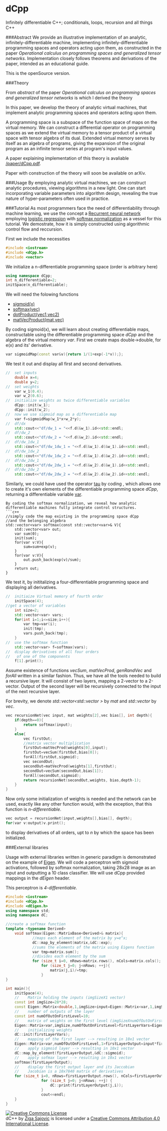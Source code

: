 # dCpp
Infinitely differentiable C++; conditionals, loops, recursion and all things C++

###Abstract
We provide an illustrative implementation of an analytic, infinitely-differentiable machine, implementing infinitely-differentiable programming spaces and operators acting upon them, as constructed in the paper _Operational calculus on programming spaces and generalized tensor networks_. Implementation closely follows theorems and derivations of the paper, intended as an educational guide.

This is the openSource version.

###Theory

From _abstract_ of the paper  _Operational calculus on programming spaces and generalized tensor networks_ is which I derived the theory

In this paper, we develop the theory of analytic virtual machines, that
implement analytic programming spaces and operators acting upon them.

A programming space is a subspace of the function space of maps on the virtual
memory. We can construct a differential operator on programming spaces as we 
extend the virtual memory to a tensor product of a virtual space with tensor algebra
of its dual. Extended virtual memory serves by itself as an algebra of programs, giving the expansion of the original program as an infinite tensor series at
program's input values. 

A paper explaining implementation of this theory is avaliable [/paper/dCpp.pdf](https://zigasajovic.github.io/dCpp/paper/dCpp.pdf).

Paper with construction of the theory will soon be available on arXiv.

###Usage
By employing analytic virtual machines, we can construct analytic procedures, viewing algorithms in a new light. One can start incorporating variable parameters into algorithm design, revealing the true nature of hyper-parameters often used in practice.

###Tutorial
As most programmers face the need of differentiability through machine learning, we use the concept a [Recurrent neural network](https://en.wikipedia.org/wiki/Recurrent_neural_network) employing [logistic regression](https://en.wikipedia.org/wiki/Logistic_regression) with [softmax normalization](https://en.wikipedia.org/wiki/Softmax_function#Softmax_Normalization) as a vessel for this tutorial. We demostrate, how it is simply constructed using algorithmic control flow and reccursion.

First we include the necessities

```c++
#include <iostream>
#include <dCpp.h>
#include <vector>
```

We initialize a n-differentiable programming space (order is arbitrary here)

```c++
using namespace dCpp;
int n_differentiable=2;
initSpace(n_differentiable);
```

We will need the folowing functions
* [sigmoid(x)](https://en.wikipedia.org/wiki/Sigmoid_function)
* [softmax(vec)](https://en.wikipedia.org/wiki/Softmax_function)
* [dotProduct(vec1,vec2)](https://en.wikipedia.org/wiki/Dot_product)
* [matVecProduct(mat,vec)](https://en.wikipedia.org/wiki/Matrix_multiplication)

By coding sigmoid(x), we will learn about creating differentiable maps, constructable using the differentiable programming space _dCpp_ and the algebra of the virtual memory _var_.
First we create maps double->double, for e(x) and its' derivative.
```c++
var sigmoidMap(const var&v){return 1/(1+exp(-1*v));};

```

We test it out and display all first and second derivatives.

```c++
//  set inputs
    double x=4;
    double y=2;
//  set weights
    var w_1(0.4);
    var w_2(0.6);
//  initialize weights as twice differentiable variables
    dCpp::init(w_1);
    dCpp::init(w_2);
//  now we use sigmoid map as a differentiable map
    var f=sigmoidMap(w_1*x+w_2*y);
//  df/dx
    std::cout<<"df/dw_1 = "<<f.d(&w_1).id<<std::endl;
//  df/dw_2
    std::cout<<"df/dw_2 = "<<f.d(&w_2).id<<std::endl;
//  df/dw_1dw_1
    std::cout<<"df/dw_1dw_1 = "<<f.d(&w_1).d(&w_1).id<<std::endl;
//  df/dw_1dw_2
    std::cout<<"df/dw_1dw_2 = "<<f.d(&w_1).d(&w_2).id<<std::endl;
//  df/dw_2dw_1
    std::cout<<"df/dw_2dw_1 = "<<f.d(&w_2).d(&w_1).id<<std::endl;
//  df/dw_2dw_2
    std::cout<<"df/dw_2dw_2 = "<<f.d(&w_2).d(&w_2).id<<std::endl;
```

 Similarly, we could have used the operator [tau](include/tau.h) by coding , which allows one to create it's own elements of the differentiable programming space _dCpp_, returning a differentiable variable [var](/include/var.h).
```
By coding the softmax normalization, we reveal how analytic differentiable machines fully integrate control structures.
```c++
//simply code the map existing in the programming space dCpp
//and the belonging algebra
std::vector<var> softmax(const std::vector<var>& V){
    std::vector<var> out;
    var sum(0);
    init(sum);
    for(var v:V){
        sum=sum+exp(v);
    }
    for(var v:V){
        out.push_back(exp(v)/sum);
    }
    return out;
}

```
We test it, by inititalizing a four-differentiable programming space and displaying all derivatives.

```c++
//  initiaize Virtual memory of fourth order
    initSpace(4);
//get a vector of variables
    int size=2;
    std::vector<var> vars;
    for(int i=1;i<=size;i++){
        var tmp=var(i);
        init(tmp);
        vars.push_back(tmp);
    }
//  use the softmax function
    std::vector<var> f=softmax(vars);
//  display derivatives of all four orders
//   of one of the components
    f[1].print();

```

Assume existence of functions _vecSum_, _matVecProd_, _genRandVec_ and _forAll_ written in a similar fashion. Thus, we have all the tools needed to build a recursive layer. It will consist of two layers, mapping a 2-vector to a 2-vector. Output of the second layer will be recursively connected to the input of the next recursive layer.

For brevity, we denote _std::vector<std::vector<var> >_ by _mat_ and _std::vector<var>_ by _vec_.

```c++
vec recursionNet(vec input, mat weights[2],vec bias[], int depth){
    if(depth==0){
        return softmax(input);
    }
    else{
        vec firstOut;
        //matrix vector multiplication
        firstOut=matVecProd(weights[0],input);
        firstOut=vecSum(firstOut,bias[0]);
        forAll(firstOut,sigmoid);
        vec secondOut;
        secondOut=matVecProd(weights[1],firstOut);
        secondOut=vecSum(secondOut,bias[1]);
        forAll(secondOut,sigmoid);
        return recursionNet(secondOut,weights, bias,depth-1);
    }
}
```

Now only some initialization of weights is needed and the network can be used, exactly like any other function would, with the exception, that this function is _n-differentiable_.

```c++
vec output = recursionNet(input,weights[],bias[], depth);
for(var v:output)v.print();
```

to display derivatives of all orders, upt to _n_ by which the space has been initialized.

###External libraries

Usage with external libraries written in generic paradigm is demonstrated on the example of [Eigen](http://eigen.tuxfamily.org/). 
We will code a perceptron with sigmoid activations, followed by softmax normalization, taking 28x28 image as an input and outputting a 10 class classifier. We will use dCpp provided mappings in the _dEigen_ header.

This perceptron is _4-differentiable_.

```c++
#include <iostream>
#include <dCpp.h>
#include <dEigen.h>
using namespace std;
using namespace dC;

//create a softmax function
template <typename Derived>
    void softmax(Eigen::MatrixBase<Derived>& matrix){
            //maps each element of the matrix by y=e^x;
            dC::map_by_element(matrix,&dC::exp);
            //sums the elements of the matrix using Eigens function
            var tmp=matrix.sum();
            //divides each element by the sum
            for (size_t i=0, nRows=matrix.rows(), nCols=matrix.cols(); i<nCols; ++i)
                for (size_t j=0; j<nRows; ++j){
                    matrix(j,i)/=tmp;
                }
}

int main(){
    initSpace(4);
    //    Matrix holding the inputs (imgSizeX1 vector)
    const int imgSize=28*28;
    const Eigen::Matrix<double,1,imgSize>input=Eigen::Matrix<var,1,imgSize>::Random(1,imgSize);
    //    number of outputs of the layer
    const int numOfOutOnFirstLevel=10;
    //    matrix of weights on the first level (imgSizeXnumOfOutOnFirstLevel)
    Eigen::Matrix<var,imgSize,numOfOutOnFirstLevel>firstLayerVars=Eigen::Matrix<var,imgSize,numOfOutOnFirstLevel>::Random(imgSize,numOfOutOnFirstLevel);
    //    initializing weights
    dC::init(firstLayerVars);
    //    mapping of the first layer --> resulting in 10x1 vector
    Eigen::Matrix<var,numOfOutOnFirstLevel,1>firstLayerOutput=input*firstLayerVars;
    //    apply sigmoid layer --> resulting in 10x1 vector
    dC::map_by_element(firstLayerOutput,&dC::sigmoid);
    //    apply sofmax layer --> resulting in 10x1 vector
    softmax(firstLayerOutput);
    //    display the first output layer and its Jaccobian
    //    Jacobian is a 10x7840 matrix of derivatives
    for (size_t i=0, nRows=firstLayerOutput.rows(), nCols=firstLayerOutput.cols(); i<nCols; ++i){
                for (size_t j=0; j<nRows; ++j) {
                    dC::print(firstLayerOutput(j,i));
                }
                cout<<endl;
    }
}

```

<a rel="license" href="http://creativecommons.org/licenses/by/4.0/"><img alt="Creative Commons License" style="border-width:0" src="https://i.creativecommons.org/l/by/4.0/88x31.png" /></a><br /><span xmlns:dct="http://purl.org/dc/terms/" property="dct:title">dC++</span> by <a xmlns:cc="http://creativecommons.org/ns#" href="https://si.linkedin.com/in/zigasajovic" property="cc:attributionName" rel="cc:attributionURL">Žiga Sajovic</a> is licensed under a <a rel="license" href="http://creativecommons.org/licenses/by/4.0/">Creative Commons Attribution 4.0 International License</a>.
